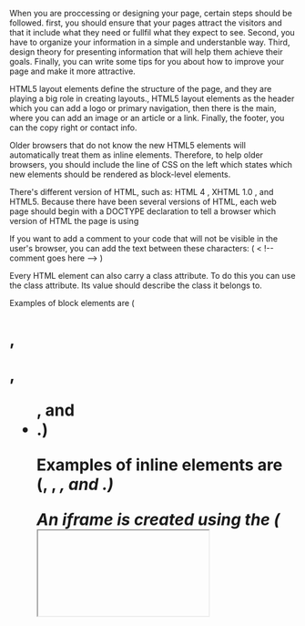 
When you are proccessing or designing your page, certain steps should be followed. first, you should ensure that your pages attract the visitors and that it include what they need or fullfil what they  expect to see. Second, you have to organize your information in a simple and understanble way. Third, design theory for presenting information that will help them achieve their goals. Finally, you can write some tips for you about how to improve your page and make it more attractive. 

HTML5  layout elements define the structure of the page, and they are playing a big role in creating layouts., HTML5 layout elements as the header which you can add a logo or primary navigation, then there is the main, where you can add an image or an article or a link. Finally, the footer, you can the copy right or contact info.

Older browsers that do not know the new HTML5 elements will automatically treat them as inline elements. Therefore, to help older browsers, you should include the line of CSS on the left which states which new elements should be rendered as block-level elements.

There's different version of HTML, such as: HTML 4 , XHTML 1.0 , and HTML5. Because there have been several versions of HTML, each web page should begin with a DOCTYPE declaration to tell a browser which version of HTML the page is using

If you want to add a comment to your code that will not be visible in the user's browser, you can add the text between these characters: ( < !-- comment goes here --> )

Every HTML element can also carry a class attribute. To do this you can use the class attribute. Its value should describe the class it belongs to.

Examples of block elements are 
(<h1>, <p>, <ul>, and <li>.)

Examples of inline elements are
(<a>, <b>, <em>, and <img>.)

An iframe is created using the (<iframe>) element.

The (<div>)  element allows you to group a set of elements together in one block-level box. 

